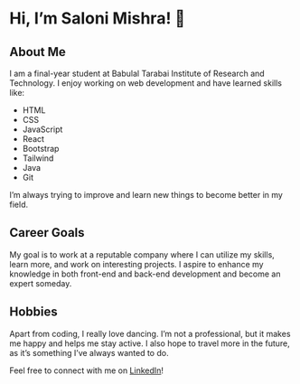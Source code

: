 # Hi, I’m Saloni Mishra! 👋

## About Me
I am a final-year student at Babulal Tarabai Institute of Research and Technology. I enjoy working on web development and have learned skills like:

- HTML
- CSS
- JavaScript
- React
- Bootstrap
- Tailwind
- Java
- Git

I’m always trying to improve and learn new things to become better in my field.

## Career Goals
My goal is to work at a reputable company where I can utilize my skills, learn more, and work on interesting projects. I aspire to enhance my knowledge in both front-end and back-end development and become an expert someday.

## Hobbies
Apart from coding, I really love dancing. I’m not a professional, but it makes me happy and helps me stay active. I also hope to travel more in the future, as it’s something I’ve always wanted to do.

Feel free to connect with me on [LinkedIn](https://www.linkedin.com/in/salonimishra24/)!
